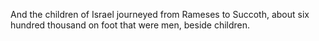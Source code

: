 And the children of Israel journeyed from Rameses to Succoth, about six hundred thousand on foot that were men, beside children.
